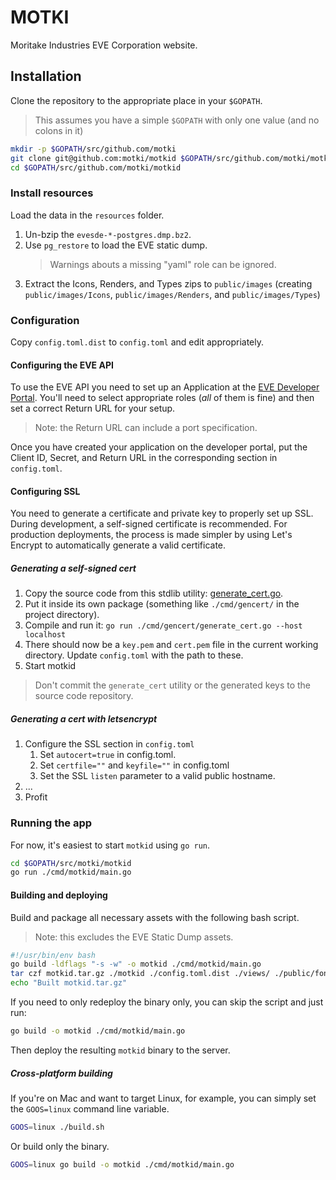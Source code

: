 # MOTKI

Moritake Industries EVE Corporation website.


## Installation

Clone the repository to the appropriate place in your `$GOPATH`.

> This assumes you have a simple `$GOPATH` with only one value (and no colons in it)

```bash
mkdir -p $GOPATH/src/github.com/motki
git clone git@github.com:motki/motkid $GOPATH/src/github.com/motki/motkid
cd $GOPATH/src/github.com/motki/motkid
```


### Install resources

Load the data in the `resources` folder.

1. Un-bzip the `evesde-*-postgres.dmp.bz2`.
2. Use `pg_restore` to load the EVE static dump.
   > Warnings abouts a missing "yaml" role can be ignored.
3. Extract the Icons, Renders, and Types zips to `public/images` (creating `public/images/Icons`, `public/images/Renders`, and `public/images/Types`)


### Configuration

Copy `config.toml.dist` to `config.toml` and edit appropriately.

#### Configuring the EVE API

To use the EVE API you need to set up an Application at the [EVE Developer Portal](https://developers.eveonline.com/applications).  You'll need to select appropriate roles (*all* of them is fine) and then set a correct Return URL for your setup.

> Note: the Return URL can include a port specification.

Once you have created your application on the developer portal, put the Client ID, Secret, and Return URL in the corresponding section in `config.toml`.


#### Configuring SSL

You need to generate a certificate and private key to properly set up SSL. During development, a self-signed certificate is recommended. For production deployments, the process is made simpler by using Let's Encrypt to automatically generate a valid certificate.


##### Generating a self-signed cert

1. Copy the source code from this stdlib utility: [generate_cert.go](https://golang.org/src/crypto/tls/generate_cert.go).
2. Put it inside its own package (something like `./cmd/gencert/` in the project directory).
3. Compile and run it: 
   `go run ./cmd/gencert/generate_cert.go --host localhost`
4. There should now be a `key.pem` and `cert.pem` file in the current working directory. Update `config.toml` with the path to these.
5. Start motkid

> Don't commit the `generate_cert` utility or the generated keys to the source code repository.

##### Generating a cert with letsencrypt

1. Configure the SSL section in `config.toml`
    1. Set `autocert=true` in config.toml.
    2. Set `certfile=""` and `keyfile=""` in config.toml
    3. Set the SSL `listen` parameter to a valid public hostname.
2. ...
3. Profit


### Running the app

For now, it's easiest to start `motkid` using `go run`.

```bash
cd $GOPATH/src/motki/motkid
go run ./cmd/motkid/main.go
```


#### Building and deploying

Build and package all necessary assets with the following bash script.

> Note: this excludes the EVE Static Dump assets.

```bash
#!/usr/bin/env bash
go build -ldflags "-s -w" -o motkid ./cmd/motkid/main.go
tar czf motkid.tar.gz ./motkid ./config.toml.dist ./views/ ./public/fonts/ ./public/images/*.png ./public/scripts/ ./public/styles/ ./public/browserconfig.xml ./public/favicon.ico ./public/manifest.json
echo "Built motkid.tar.gz"
```

If you need to only redeploy the binary only, you can skip the script and just run:

```bash
go build -o motkid ./cmd/motkid/main.go
```

Then deploy the resulting `motkid` binary to the server.

##### Cross-platform building

If you're on Mac and want to target Linux, for example, you can simply set the `GOOS=linux` command line variable.

```bash
GOOS=linux ./build.sh
```

Or build only the binary.

```bash
GOOS=linux go build -o motkid ./cmd/motkid/main.go
```
